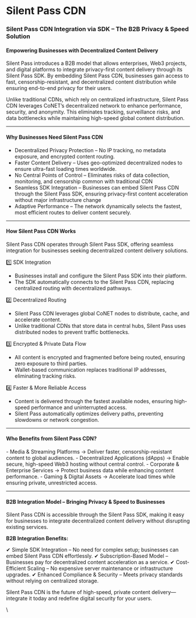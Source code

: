 # Silent Pass CDN

### Silent Pass CDN Integration via SDK – The B2B Privacy & Speed Solution <a href="#silent-pass-cdn-integration-via-sdk-the-b2b-privacy-and-speed-solution" id="silent-pass-cdn-integration-via-sdk-the-b2b-privacy-and-speed-solution"></a>

#### Empowering Businesses with Decentralized Content Delivery <a href="#empowering-businesses-with-decentralized-content-delivery" id="empowering-businesses-with-decentralized-content-delivery"></a>

Silent Pass introduces a B2B model that allows enterprises, Web3 projects, and digital platforms to integrate privacy-first content delivery through its Silent Pass SDK. By embedding Silent Pass CDN, businesses gain access to fast, censorship-resistant, and decentralized content distribution while ensuring end-to-end privacy for their users.

Unlike traditional CDNs, which rely on centralized infrastructure, Silent Pass CDN leverages CoNET’s decentralized network to enhance performance, security, and anonymity. This eliminates tracking, surveillance risks, and data bottlenecks while maintaining high-speed global content distribution.

***

#### Why Businesses Need Silent Pass CDN <a href="#why-businesses-need-silent-pass-cdn" id="why-businesses-need-silent-pass-cdn"></a>

* Decentralized Privacy Protection – No IP tracking, no metadata exposure, and encrypted content routing.
* Faster Content Delivery – Uses geo-optimized decentralized nodes to ensure ultra-fast loading times worldwide.
* No Central Points of Control – Eliminates risks of data collection, monitoring, and censorship common with traditional CDN
* Seamless SDK Integration – Businesses can embed Silent Pass CDN through the Silent Pass SDK, ensuring privacy-first content acceleration without major infrastructure change
* Adaptive Performance – The network dynamically selects the fastest, most efficient routes to deliver content securely.

***

#### How Silent Pass CDN Works <a href="#how-silent-pass-cdn-works" id="how-silent-pass-cdn-works"></a>

Silent Pass CDN operates through Silent Pass SDK, offering seamless integration for businesses seeking decentralized content delivery solutions.

1️⃣ SDK Integration

* Businesses install and configure the Silent Pass SDK into their platform.
* The SDK automatically connects to the Silent Pass CDN, replacing centralized routing with decentralized pathways.

2️⃣ Decentralized Routing

* Silent Pass CDN leverages global CoNET nodes to distribute, cache, and accelerate content.
* Unlike traditional CDNs that store data in central hubs, Silent Pass uses distributed nodes to prevent traffic bottlenecks.

3️⃣ Encrypted & Private Data Flow

* All content is encrypted and fragmented before being routed, ensuring zero exposure to third parties.
* Wallet-based communication replaces traditional IP addresses, eliminating tracking risks.

4️⃣ Faster & More Reliable Access

* Content is delivered through the fastest available nodes, ensuring high-speed performance and uninterrupted access.
* Silent Pass automatically optimizes delivery paths, preventing slowdowns or network congestion.

***

#### Who Benefits from Silent Pass CDN? <a href="#who-benefits-from-silent-pass-cdn" id="who-benefits-from-silent-pass-cdn"></a>

\- Media & Streaming Platforms → Deliver faster, censorship-resistant content to global audiences. - Decentralized Applications (dApps) → Enable secure, high-speed Web3 hosting without central control. - Corporate & Enterprise Services → Protect business data while enhancing content performance. - Gaming & Digital Assets → Accelerate load times while ensuring private, unrestricted access.

***

#### B2B Integration Model – Bringing Privacy & Speed to Businesses <a href="#b2b-integration-model-bringing-privacy-and-speed-to-businesses" id="b2b-integration-model-bringing-privacy-and-speed-to-businesses"></a>

Silent Pass CDN is accessible through the Silent Pass SDK, making it easy for businesses to integrate decentralized content delivery without disrupting existing services.

**B2B Integration Benefits:**

✔ Simple SDK Integration – No need for complex setup; businesses can embed Silent Pass CDN effortlessly. ✔ Subscription-Based Model – Businesses pay for decentralized content acceleration as a service. ✔ Cost-Efficient Scaling – No expensive server maintenance or infrastructure upgrades. ✔ Enhanced Compliance & Security – Meets privacy standards without relying on centralized storage.

Silent Pass CDN is the future of high-speed, private content delivery—integrate it today and redefine digital security for your users.

\
